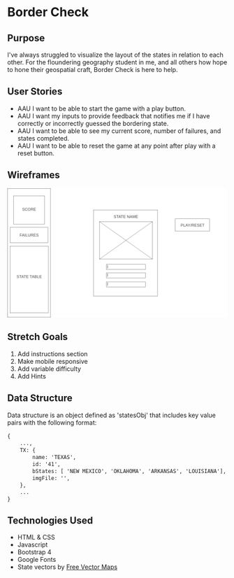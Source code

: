 # Border Check


## Purpose

I've always struggled to visualize the layout of the states in relation to each other. For the floundering geography student in me, and all others how hope to hone their geospatial craft, Border Check is here to help.

## User Stories

- AAU I want to be able to start the game with a play button.
- AAU I want my inputs to provide feedback that notifies me if I have correctly or incorrectly guessed the bordering state.
- AAU I want to be able to see my current score, number of failures, and states completed.
- AAU I want to be able to reset the game at any point after play with a reset button.

## Wireframes

![Main View Wireframe](images/Homepage.png)

## Stretch Goals

1) Add instructions section
2) Make mobile responsive
3) Add variable difficulty
4) Add Hints

## Data Structure

Data structure is an object defined as 'statesObj' that includes key value pairs with the following format:

```
{
    ...,
    TX: {
        name: 'TEXAS',
        id: '41',
        bStates: [ 'NEW MEXICO', 'OKLAHOMA', 'ARKANSAS', 'LOUISIANA'],
        imgFile: '',
    },
    ...
}
```

## Technologies Used

- HTML & CSS
- Javascript
- Bootstrap 4 
- Google Fonts
- State vectors by [Free Vector Maps](https://freevectormaps.com)